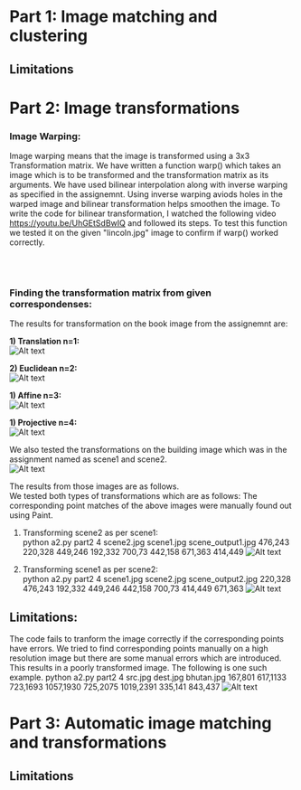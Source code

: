 # Part 1: Image matching and clustering

## Limitations

# Part 2: Image transformations

### Image Warping:
Image warping means that the image is transformed using a 3x3 Transformation matrix.
We have written a function warp() which takes an image which is to be transformed and the transformation matrix as its arguments.
We have used bilinear interpolation along with inverse warping as specified in the assignemnt. Using inverse warping aviods holes in the warped image and bilinear transformation helps smoothen the image.
To write the code for bilinear transformation, I watched the following video https://youtu.be/UhGEtSdBwIQ  and followed its steps.
To test this function we tested it on the given "lincoln.jpg" image to confirm if warp() worked correctly.

<br> <br>
### Finding the transformation matrix from given correspondenses:

The results for transformation on the book image from the assignemnt are:<br>

**1) Translation n=1:** <br>
![Alt text](https://media.github.iu.edu/user/18152/files/ad69aaa2-04ff-4ad2-b01c-614485789c21)


**2) Euclidean n=2:**<br>
![Alt text](https://media.github.iu.edu/user/18152/files/a2dc1e72-ccb2-4f40-b8c0-78a64123c766)

**1) Affine n=3:**<br>
![Alt text](https://media.github.iu.edu/user/18152/files/dd09c93b-79ab-458e-84f5-a94946e1c17d)

**1) Projective n=4:**<br>
![Alt text](https://media.github.iu.edu/user/18152/files/9088ca4c-7bf0-4d6e-82fb-bbc046a0bfcf)


We also tested the transformations on the building image which was in the assignment named as scene1 and scene2. <br>
![Alt text](https://media.github.iu.edu/user/18152/files/ebd243e5-da8f-4852-9a7a-111bd5aef0ce)

The results from those images are as follows.<br>
We tested both types of transformations which are as follows:
The corresponding point matches of the above images were manually found out using Paint.<br>
1) Transforming scene2 as per scene1:<br>
python a2.py part2 4 scene2.jpg scene1.jpg scene_output1.jpg 476,243 220,328 449,246 192,332 700,73 442,158 671,363 414,449
![Alt text](https://media.github.iu.edu/user/18152/files/c21a4a3c-67ed-43a7-898f-04e5e0652c52)

2) Transforming scene1 as per scene2:<br>
python a2.py part2 4 scene1.jpg scene2.jpg scene_output2.jpg 220,328 476,243 192,332 449,246 442,158 700,73 414,449 671,363
![Alt text](https://media.github.iu.edu/user/18152/files/6091d3f2-6fa9-4b54-a69f-0b63ce857193)



## Limitations:
The code fails to tranform the image correctly if the corresponding points have errors.
We tried to find corresponding points manually on a high resolution image but there are some manual errors which are introduced. This results in a poorly transformed image.
The following is one such example.
python a2.py part2 4 src.jpg dest.jpg bhutan.jpg 167,801 617,1133 723,1693 1057,1930 725,2075 1019,2391 335,141 843,437
![Alt text](https://media.github.iu.edu/user/18152/files/cb85d8e9-6060-4452-8901-d6d2b07aead4)



# Part 3: Automatic image matching and transformations

## Limitations
